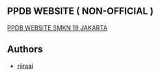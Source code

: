 ## PPDB WEBSITE ( NON-OFFICIAL )
[PPDB WEBSITE SMKN 19 JAKARTA](https://riiraai.github.io/ppdb.smkn19jakarta/)

## Authors
- [riiraai](https://www.instagram.com/riiraai)
